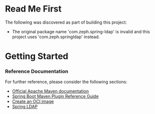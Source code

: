 # Read Me First
The following was discovered as part of building this project:

* The original package name 'com.zeph.spring-ldap' is invalid and this project uses 'com.zeph.springldap' instead.

# Getting Started

### Reference Documentation
For further reference, please consider the following sections:

* [Official Apache Maven documentation](https://maven.apache.org/guides/index.html)
* [Spring Boot Maven Plugin Reference Guide](https://docs.spring.io/spring-boot/docs/3.0.4/maven-plugin/reference/html/)
* [Create an OCI image](https://docs.spring.io/spring-boot/docs/3.0.4/maven-plugin/reference/html/#build-image)
* [Spring LDAP](https://docs.spring.io/spring-boot/docs/3.0.4/reference/htmlsingle/#data.nosql.ldap)

